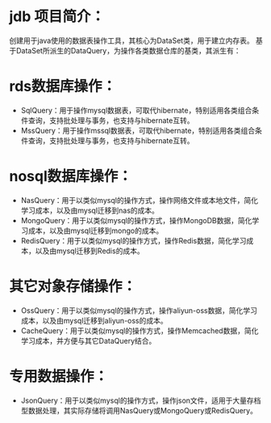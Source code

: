 # jdb 项目简介：
创建用于java使用的数据表操作工具，其核心为DataSet类，用于建立内存表。
基于DataSet所派生的DataQuery，为操作各类数据仓库的基类，其派生有：

# rds数据库操作：
* SqlQuery：用于操作mysql数据表，可取代hibernate，特别适用各类组合条件查询，支持批处理与事务，也支持与hibernate互转。
* MssQuery：用于操作mssql数据表，可取代hibernate，特别适用各类组合条件查询，支持批处理与事务，也支持与hibernate互转。

# nosql数据库操作：
* NasQuery：用于以类似mysql的操作方式，操作网络文件或本地文件，简化学习成本，以及由mysql迁移到nas的成本。
* MongoQuery：用于以类似mysql的操作方式，操作MongoDB数据，简化学习成本，以及由mysql迁移到mongo的成本。
* RedisQuery：用于以类似mysql的操作方式，操作Redis数据，简化学习成本，以及由mysql迁移到Redis的成本。

# 其它对象存储操作：
* OssQuery：用于以类似mysql的操作方式，操作aliyun-oss数据，简化学习成本，以及由mysql迁移到aliyun-oss的成本。
* CacheQuery：用于以类似mysql的操作方式，操作Memcached数据，简化学习成本，并方便与其它DataQuery结合。

# 专用数据操作：
* JsonQuery：用于以类似mysql的操作方式，操作json文件，适用于大量存档型数据处理，其实际存储将调用NasQuery或MongoQuery或RedisQuery。

